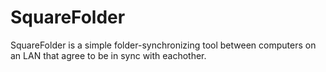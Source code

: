 # SquareFolder
SquareFolder is a simple folder-synchronizing tool between computers on an LAN that agree to be in sync with eachother.
